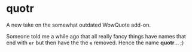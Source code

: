 # quotr

A new take on the somewhat outdated WowQuote add-on.

Someone told me a while ago that all really fancy things have names that end with `er` but then have the the `e` removed. Hence the name **quotr**... ;)
